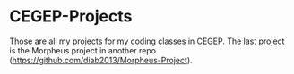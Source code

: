 # CEGEP-Projects

Those are all my projects for my coding classes in CEGEP. The last project is the Morpheus project in another repo (https://github.com/diab2013/Morpheus-Project).
